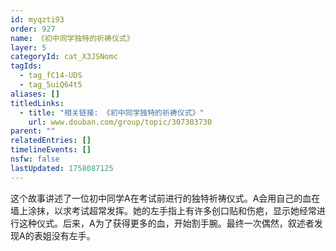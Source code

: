 ```yaml
---
id: myqzti93
order: 927
name: 《初中同学独特的祈祷仪式》
layer: 5
categoryId: cat_X3JSNomc
tagIds:
  - tag_fC14-UDS
  - tag_5uiQ64t5
aliases: []
titledLinks:
  - title: "相关链接: 《初中同学独特的祈祷仪式》"
    url: www.douban.com/group/topic/307303730
parent: ""
relatedEntries: []
timelineEvents: []
nsfw: false
lastUpdated: 1758087125
---
```


这个故事讲述了一位初中同学A在考试前进行的独特祈祷仪式。A会用自己的血在墙上涂抹，以求考试超常发挥。她的左手指上有许多创口贴和伤疤，显示她经常进行这种仪式。后来，A为了获得更多的血，开始割手腕。最终一次偶然，叙述者发现A的表姐没有左手。